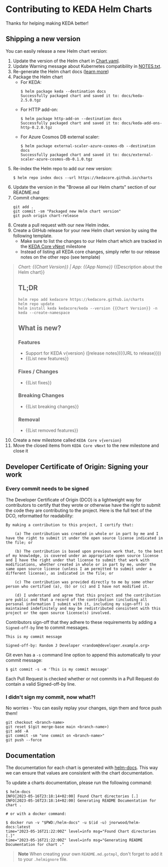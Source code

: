 # Contributing to KEDA Helm Charts

Thanks for helping making KEDA better!

## Shipping a new version

You can easily release a new Helm chart version:

1. Update the version of the Helm chart in [Chart.yaml](keda/Chart.yaml).
2. Update Warning message about Kubernetes compatibility in [NOTES.txt](keda/templates/NOTES.txt).
3. Re-generate the Helm chart docs ([learn more](#documentation))
4. Package the Helm chart
    - For KEDA:
        ```shell
        $ helm package keda --destination docs
        Successfully packaged chart and saved it to: docs/keda-2.5.0.tgz
        ```
    - For HTTP add-on:
        ```shell
        $ helm package http-add-on --destination docs
        Successfully packaged chart and saved it to: docs/keda-add-ons-http-0.2.0.tgz
        ```
    - For Azure Cosmos DB external scaler:
        ```shell
        $ helm package external-scaler-azure-cosmos-db --destination docs
        Successfully packaged chart and saved it to: docs/external-scaler-azure-cosmos-db-0.1.0.tgz
        ```
5. Re-index the Helm repo to add our new version:
    ```shell
    $ helm repo index docs --url https://kedacore.github.io/charts
    ```
6. Update the version in the "Browse all our Helm charts" section of our README.md
7. Commit changes:
    ```shell
    git add .
    git commit -sm "Packaged new Helm chart version"
    git push origin chart-release
    ```
8. Create a pull request with our new Helm index.
9. Create a GitHub release for your new Helm chart version by using the following template.
    - Make sure to list the changes to our Helm chart which are tracked in the [KEDA Core vNext](https://github.com/kedacore/charts/milestone/10) milestone
    - Instead of listing all KEDA core changes, simply refer to our release notes on the other repo (see template)

> *Chart: {{Chart Version}} | App: {{App Name}}*
> {{Description about the Helm chart}}
>
> ## TL;DR
>
> ```shell
> helm repo add kedacore https://kedacore.github.io/charts
> helm repo update
> helm install keda kedacore/keda --version {{Chart Version}} -n keda --create-namespace
> ```
>
> ## What is new?
>
> ### Features
>
> - Support for KEDA v{version} ([release notes]({{URL to release}}))
> - {{List new features}}
>
> ### Fixes / Changes
>
> - {{List fixes}}
>
> ### Breaking Changes
>
> - {{List breaking changes}}
>
> ### Removal
>
> - {{List removed features}}

10. Create a new milestone called `KEDA Core v{version}`
11. Move the closed items from `KEDA Core vNext` to the new milestone and close it

## Developer Certificate of Origin: Signing your work

### Every commit needs to be signed

The Developer Certificate of Origin (DCO) is a lightweight way for contributors to certify that they wrote or otherwise have the right to submit the code they are contributing to the project. Here is the full text of the DCO, reformatted for readability:

```text
By making a contribution to this project, I certify that:

    (a) The contribution was created in whole or in part by me and I have the right to submit it under the open source license indicated in the file; or

    (b) The contribution is based upon previous work that, to the best of my knowledge, is covered under an appropriate open source license and I have the right under that license to submit that work with modifications, whether created in whole or in part by me, under the same open source license (unless I am permitted to submit under a different license), as indicated in the file; or

    (c) The contribution was provided directly to me by some other person who certified (a), (b) or (c) and I have not modified it.

    (d) I understand and agree that this project and the contribution are public and that a record of the contribution (including all personal information I submit with it, including my sign-off) is maintained indefinitely and may be redistributed consistent with this project or the open source license(s) involved.
```

Contributors sign-off that they adhere to these requirements by adding a `Signed-off-by` line to commit messages.

```text
This is my commit message

Signed-off-by: Random J Developer <random@developer.example.org>
```

Git even has a `-s` command line option to append this automatically to your commit message:

```shell
$ git commit -s -m 'This is my commit message'
```

Each Pull Request is checked  whether or not commits in a Pull Request do contain a valid Signed-off-by line.

### I didn't sign my commit, now what?!

No worries - You can easily replay your changes, sign them and force push them!

```shell
git checkout <branch-name>
git reset $(git merge-base main <branch-name>)
git add -A
git commit -sm "one commit on <branch-name>"
git push --force
```

## Documentation

The documentation for each chart is generated with [helm-docs](https://github.com/norwoodj/helm-docs). This way we can ensure that values are consistent with the chart documentation.

To update a charts documentation, please run the following command:

```shell
$ helm-docs
INFO[2023-05-16T23:18:14+02:00] Found Chart directories [.]
INFO[2023-05-16T23:18:14+02:00] Generating README Documentation for chart .

# or with a docker command:

$ docker run -v "$PWD:/helm-docs" -u $(id -u) jnorwood/helm-docs:latest
time="2023-05-16T21:22:00Z" level=info msg="Found Chart directories [.]"
time="2023-05-16T21:22:00Z" level=info msg="Generating README Documentation for chart ."
```

> **Note**
> When creating your own `README.md.gotmpl`, don't forget to add it to your `.helmignore` file.
